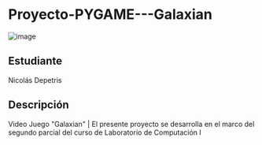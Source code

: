 # Proyecto-PYGAME---Galaxian

![image](https://github.com/depetrisnicolas/Proyecto-PYGAME---Galaxian/assets/123782137/bf5ffdc8-7789-4aa8-b3c9-879107e6fceb)

## Estudiante
Nicolás Depetris

## Descripción
Video Juego "Galaxian" | El presente proyecto se desarrolla en el marco del segundo parcial del curso de Laboratorio de Computación I 
